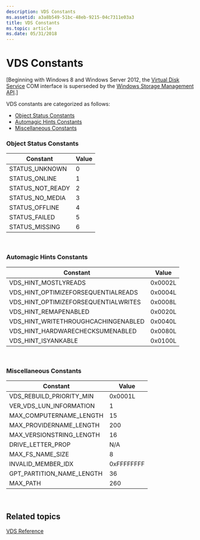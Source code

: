 ```yaml
---
description: VDS Constants
ms.assetid: a3a8b549-51bc-48eb-9215-04c7311e03a3
title: VDS Constants
ms.topic: article
ms.date: 05/31/2018
---
```


# VDS Constants

\[Beginning with Windows 8 and Windows Server 2012, the [Virtual Disk Service](virtual-disk-service-portal.md) COM interface is superseded by the [Windows Storage Management API](/previous-versions/windows/desktop/stormgmt/windows-storage-management-api-portal).\]

VDS constants are categorized as follows:

-   [Object Status Constants](#object-status-constants)
-   [Automagic Hints Constants](#automagic-hints-constants)
-   [Miscellaneous Constants](#miscellaneous-constants)

### Object Status Constants



| Constant           | Value |
|--------------------|-------|
| STATUS\_UNKNOWN    | 0     |
| STATUS\_ONLINE     | 1     |
| STATUS\_NOT\_READY | 2     |
| STATUS\_NO\_MEDIA  | 3     |
| STATUS\_OFFLINE    | 4     |
| STATUS\_FAILED     | 5     |
| STATUS\_MISSING    | 6     |



 

### Automagic Hints Constants



| Constant                               | Value   |
|----------------------------------------|---------|
| VDS\_HINT\_MOSTLYREADS                 | 0x0002L |
| VDS\_HINT\_OPTIMIZEFORSEQUENTIALREADS  | 0x0004L |
| VDS\_HINT\_OPTIMIZEFORSEQUENTIALWRITES | 0x0008L |
| VDS\_HINT\_REMAPENABLED                | 0x0020L |
| VDS\_HINT\_WRITETHROUGHCACHINGENABLED  | 0x0040L |
| VDS\_HINT\_HARDWARECHECKSUMENABLED     | 0x0080L |
| VDS\_HINT\_ISYANKABLE                  | 0x0100L |



 

### Miscellaneous Constants



| Constant                     | Value      |
|------------------------------|------------|
| VDS\_REBUILD\_PRIORITY\_MIN  | 0x0001L    |
| VER\_VDS\_LUN\_INFORMATION   | 1          |
| MAX\_COMPUTERNAME\_LENGTH    | 15         |
| MAX\_PROVIDERNAME\_LENGTH    | 200        |
| MAX\_VERSIONSTRING\_LENGTH   | 16         |
| DRIVE\_LETTER\_PROP          | N/A        |
| MAX\_FS\_NAME\_SIZE          | 8          |
| INVALID\_MEMBER\_IDX         | 0xFFFFFFFF |
| GPT\_PARTITION\_NAME\_LENGTH | 36         |
| MAX\_PATH                    | 260        |



 

## Related topics

<dl> <dt>

[VDS Reference](vds-reference.md)
</dt> </dl>

 

 
